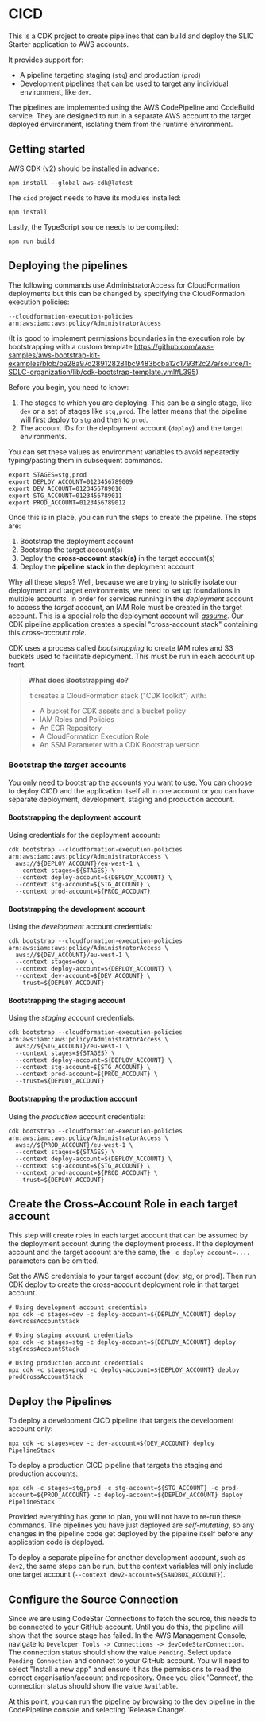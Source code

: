# CICD

This is a CDK project to create pipelines that can build and deploy the SLIC Starter application to AWS accounts.

It provides support for:
- A pipeline targeting staging (`stg`) and production (`prod`)
- Development pipelines that can be used to target any individual environment, like `dev`.

The pipelines are implemented using the AWS CodePipeline and CodeBuild service. They are designed to run in a separate AWS account to the target deployed environment, isolating them from the runtime environment.

## Getting started

AWS CDK (v2) should be installed in advance:

```
npm install --global aws-cdk@latest
```

The `cicd` project needs to have its modules installed:
```
npm install
```

Lastly, the TypeScript source needs to be compiled:
```
npm run build
```

## Deploying the pipelines

The following commands use AdministratorAccess for CloudFormation deployments but this can be changed by specifying the CloudFormation execution policies:
```
--cloudformation-execution-policies arn:aws:iam::aws:policy/AdministratorAccess
```
(It is good to implement permissions boundaries in the execution role by bootstrapping with a custom template
https://github.com/aws-samples/aws-bootstrap-kit-examples/blob/ba28a97d289128281bc9483bcba12c1793f2c27a/source/1-SDLC-organization/lib/cdk-bootstrap-template.yml#L395)


Before you begin, you need to know:

1. The stages to which you are deploying. This can be a single stage, like `dev` or a set of stages like `stg,prod`. The latter means that the pipeline will first deploy to `stg` and then to `prod`.
2. The account IDs for the deployment account (`deploy`) and the target environments.

You can set these values as environment variables to avoid repeatedly typing/pasting them in subsequent commands.

```
export STAGES=stg,prod
export DEPLOY_ACCOUNT=0123456789009
export DEV_ACCOUNT=0123456789010
export STG_ACCOUNT=0123456789011
export PROD_ACCOUNT=0123456789012
```

Once this is in place, you can run the steps to create the pipeline. The steps are:

1. Bootstrap the deployment account
2. Bootstrap the target account(s)
3. Deploy the **cross-account stack(s)** in the target account(s)
4. Deploy the **pipeline stack** in the deployment account

Why all these steps? Well, because we are trying to strictly isolate our deployment and target environments, we need to set up foundations in multiple accounts. In order for services running in the _deployment_ account to access the _target_ account, an IAM Role must be created in the target account. This is a special role the deployment account will _[assume](https://docs.aws.amazon.com/STS/latest/APIReference/API_AssumeRole.html)_. Our CDK pipeline application creates a special "cross-account stack" containing this _cross-account role_.

CDK uses a process called _bootstrapping_ to create IAM roles and S3 buckets used to facilitate deployment.  This must be run in each account up front.

> 
> __What does Bootstrapping do?__
> 
> It creates a CloudFormation stack ("CDKToolkit") with:
> 
> - A bucket for CDK assets and a bucket policy
> - IAM Roles and Policies
> - An ECR Repository
> - A CloudFormation Execution Role
> - An SSM Parameter with a CDK Bootstrap version
> 

### Bootstrap the _target_ accounts

You only need to bootstrap the accounts you want to use. You can choose to deploy CICD and the application itself all in one account or you can have separate deployment, development, staging and production account.

#### Bootstrapping the deployment account

Using credentials for the deployment account:
```
cdk bootstrap --cloudformation-execution-policies arn:aws:iam::aws:policy/AdministratorAccess \
  aws://${DEPLOY_ACCOUNT}/eu-west-1 \
  --context stages=${STAGES} \
  --context deploy-account=${DEPLOY_ACCOUNT} \
  --context stg-account=${STG_ACCOUNT} \
  --context prod-account=${PROD_ACCOUNT}
```

#### Bootstrapping the development account
Using the _development_ account credentials:
```
cdk bootstrap --cloudformation-execution-policies arn:aws:iam::aws:policy/AdministratorAccess \
  aws://${DEV_ACCOUNT}/eu-west-1 \
  --context stages=dev \
  --context deploy-account=${DEPLOY_ACCOUNT} \
  --context dev-account=${DEV_ACCOUNT} \
  --trust=${DEPLOY_ACCOUNT}
```

#### Bootstrapping the staging account
Using the _staging_ account credentials:
```
cdk bootstrap --cloudformation-execution-policies arn:aws:iam::aws:policy/AdministratorAccess \
  aws://${STG_ACCOUNT}/eu-west-1 \
  --context stages=${STAGES} \
  --context deploy-account=${DEPLOY_ACCOUNT} \
  --context stg-account=${STG_ACCOUNT} \
  --context prod-account=${PROD_ACCOUNT} \
  --trust=${DEPLOY_ACCOUNT}
```

#### Bootstrapping the production account
Using the _production_ account credentials:
```
cdk bootstrap --cloudformation-execution-policies arn:aws:iam::aws:policy/AdministratorAccess \
  aws://${PROD_ACCOUNT}/eu-west-1 \
  --context stages=${STAGES} \
  --context deploy-account=${DEPLOY_ACCOUNT} \
  --context stg-account=${STG_ACCOUNT} \
  --context prod-account=${PROD_ACCOUNT} \
  --trust=${DEPLOY_ACCOUNT}
```
## Create the Cross-Account Role in each target account
This step will create roles in each target account that can be assumed by the deployment account during the deployment process.
If the deployment account and the target account are the same, the `-c deploy-account=....` parameters can be omitted.

Set the AWS credentials to your target account (dev, stg, or prod).
Then run CDK deploy to create the cross-account deployment role in that target account.

```
# Using development account credentials
npx cdk -c stages=dev -c deploy-account=${DEPLOY_ACCOUNT} deploy devCrossAccountStack

# Using staging account credentials
npx cdk -c stages=stg -c deploy-account=${DEPLOY_ACCOUNT} deploy stgCrossAccountStack

# Using production account credentials
npx cdk -c stages=prod -c deploy-account=${DEPLOY_ACCOUNT} deploy prodCrossAccountStack
```

## Deploy the Pipelines

To deploy a development CICD pipeline that targets the development account only:
```
npx cdk -c stages=dev -c dev-account=${DEV_ACCOUNT} deploy PipelineStack
```

To deploy a production CICD pipeline that targets the staging and production accounts:
```
npx cdk -c stages=stg,prod -c stg-account=${STG_ACCOUNT} -c prod-account=${PROD_ACCOUNT} -c deploy-account=${DEPLOY_ACCOUNT} deploy PipelineStack
```


Provided everything has gone to plan, you will not have to re-run these commands. The pipelines you have just deployed are _self-mutating_, so any changes in the pipeline code get deployed by the pipeline itself before any application code is deployed.

To deploy a separate pipeline for another development account, such as `dev2`, the same steps can be run, but the context variables will only include one target account (`--context dev2-account=${SANDBOX_ACCOUNT}`).

## Configure the Source Connection
Since we are using CodeStar Connections to fetch the source, this needs to be connected to your GitHub account. Until you do this, the pipeline will show that the source stage has failed.
In the AWS Management Console, navigate to `Developer Tools -> Connections -> devCodeStarConnection`. The connection status should show the value `Pending`. Select `Update Pending Connection` and connect to your GitHub account. You will need to select "Install a new app" and ensure it has the permissions to read the correct organisation/account and repository.
Once you click 'Connect', the connection status should show the value `Available`.

At this point, you can run the pipeline by browsing to the dev pipeline in the CodePipeline console and selecting 'Release Change'.
